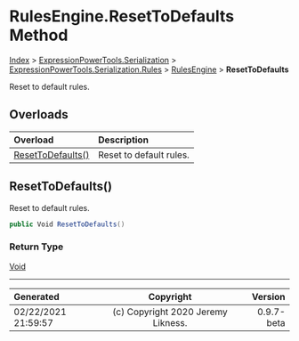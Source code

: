﻿# RulesEngine.ResetToDefaults Method

[Index](../index.md) > [ExpressionPowerTools.Serialization](ExpressionPowerTools.Serialization.a.md) > [ExpressionPowerTools.Serialization.Rules](ExpressionPowerTools.Serialization.Rules.n.md) > [RulesEngine](ExpressionPowerTools.Serialization.Rules.RulesEngine.cs.md) > **ResetToDefaults**

Reset to default rules.

## Overloads

| Overload | Description |
| :-- | :-- |
| [ResetToDefaults()](#resettodefaults) | Reset to default rules. |
## ResetToDefaults()

Reset to default rules.

```csharp
public Void ResetToDefaults()
```

### Return Type

 [Void](https://docs.microsoft.com/dotnet/api/system.void) 



---

| Generated | Copyright | Version |
| :-- | :-: | --: |
| 02/22/2021 21:59:57 | (c) Copyright 2020 Jeremy Likness. | 0.9.7-beta |
